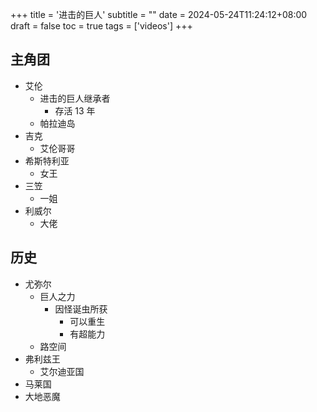 +++
title = '进击的巨人'
subtitle = ""
date = 2024-05-24T11:24:12+08:00
draft = false
toc = true
tags = ['videos']
+++

## 主角团
-   艾伦
    -   进击的巨人继承者
        -   存活 13 年
    -   帕拉迪岛
-   吉克
    -   艾伦哥哥
-   希斯特利亚
    -   女王
-   三笠
    -   一姐
-   利威尔
    -   大佬
## 历史
-   尤弥尔
    -   巨人之力
        -   因怪诞虫所获
            -   可以重生
            -   有超能力
    -   路空间
-   弗利兹王
    -   艾尔迪亚国
-   马莱国
-   大地恶魔
